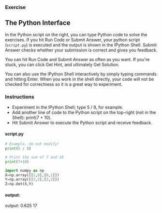 ### Exercise
## The Python Interface
In the Python script on the right, you can type Python code to solve the exercises. If you hit Run Code or Submit Answer, your python script (`script.py`) is executed and the output is shown in the IPython Shell. Submit Answer checks whether your submission is correct and gives you feedback.

You can hit Run Code and Submit Answer as often as you want. If you're stuck, you can click Get Hint, and ultimately Get Solution.

You can also use the IPython Shell interactively by simply typing commands and hitting Enter. When you work in the shell directly, your code will not be checked for correctness so it is a great way to experiment.

### Instructions
* Experiment in the IPython Shell; type 5 / 8, for example.
* Add another line of code to the Python script on the top-right (not in the Shell): print(7 + 10).
* Hit Submit Answer to execute the Python script and receive feedback.

#### script.py
```python
# Example, do not modify!
print(5 / 8)

# Print the sum of 7 and 10
print(7+10)

import numpy as np
X=np.array([[1,0],[0,1]])
Y=np.array([[2,2],[2,2]])
Z=np.dot(X,Y)
```
#### output:
 output:  0.625
          17
